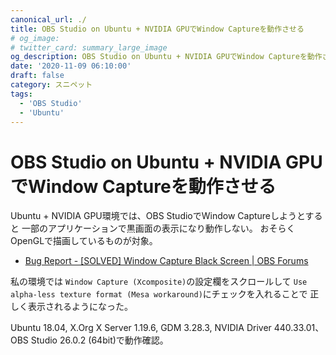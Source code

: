 ```yaml
---
canonical_url: ./
title: OBS Studio on Ubuntu + NVIDIA GPUでWindow Captureを動作させる
# og_image:
# twitter_card: summary_large_image
og_description: OBS Studio on Ubuntu + NVIDIA GPUでWindow Captureを動作させる
date: '2020-11-09 06:10:00'
draft: false
category: スニペット
tags:
  - 'OBS Studio'
  - 'Ubuntu'
---
```


# OBS Studio on Ubuntu + NVIDIA GPUでWindow Captureを動作させる

Ubuntu + NVIDIA GPU環境では、OBS StudioでWindow Captureしようとすると
一部のアプリケーションで黒画面の表示になり動作しない。
おそらくOpenGLで描画しているものが対象。

- [Bug Report - [SOLVED] Window Capture Black Screen | OBS Forums](https://obsproject.com/forum/threads/solved-window-capture-black-screen.47082/)

私の環境では
`Window Capture (Xcomposite)`の設定欄をスクロールして
`Use alpha-less texture format (Mesa workaround)`にチェックを入れることで
正しく表示されるようになった。

Ubuntu 18.04, X.Org X Server 1.19.6, GDM 3.28.3, NVIDIA Driver 440.33.01、OBS Studio 26.0.2 (64bit)で動作確認。
